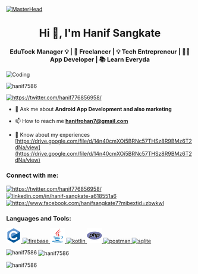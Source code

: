 [![MasterHead](https://1.bp.blogspot.com/-7A4WynwLsMw/XbBpCXG8fHI/AAAAAAAAMt4/uOa1bpLskYgrwGbllhSu2SDj_Mig8SXJQCLcBGAsYHQ/s1600/2000_600px.gif)](https://rishavchanda.io)

<h1 align="center">Hi 👋, I'm Hanif Sangkate</h1>
<h3 align="center">EduTock Manager 💡 | 💼 Freelancer | 💡 Tech Entrepreneur | 👨‍💻 App Developer | 📚 Learn Everyda</h3>
<img align="riht" alt="Coding" width="400" src="https://cdn.dribbble.com/users/1162077/screenshots/3848914/programmer.gif">

<p align="left"> <img src="https://komarev.com/ghpvc/?username=hanif7586&label=Profile%20views&color=0e75b6&style=flat" alt="hanif7586" /> </p>

<p align="left"> <a href="https://twitter.com/https://twitter.com/hanif776856958/" target="blank"><img src="https://img.shields.io/twitter/follow/https://twitter.com/hanif776856958/?logo=twitter&style=for-the-badge" alt="https://twitter.com/hanif776856958/" /></a> </p>

- 💬 Ask me about **Android App Development and also marketing**

- 📫 How to reach me **hanifrohan7@gmail.com**

- 📄 Know about my experiences [https://drive.google.com/file/d/14n40cmXOi5BRNc57THSz8R9BMz6T2dNa/view](https://drive.google.com/file/d/14n40cmXOi5BRNc57THSz8R9BMz6T2dNa/view)

<h3 align="left">Connect with me:</h3>
<p align="left">
<a href="https://twitter.com/https://twitter.com/hanif776856958/" target="blank"><img align="center" src="https://raw.githubusercontent.com/rahuldkjain/github-profile-readme-generator/master/src/images/icons/Social/twitter.svg" alt="https://twitter.com/hanif776856958/" height="30" width="40" /></a>
<a href="https://linkedin.com/in/linkedin.com/in/hanif-sangkate-a618551a6" target="blank"><img align="center" src="https://raw.githubusercontent.com/rahuldkjain/github-profile-readme-generator/master/src/images/icons/Social/linked-in-alt.svg" alt="linkedin.com/in/hanif-sangkate-a618551a6" height="30" width="40" /></a>
<a href="https://fb.com/https://www.facebook.com/hanifsangkate7?mibextid=zbwkwl" target="blank"><img align="center" src="https://raw.githubusercontent.com/rahuldkjain/github-profile-readme-generator/master/src/images/icons/Social/facebook.svg" alt="https://www.facebook.com/hanifsangkate7?mibextid=zbwkwl" height="30" width="40" /></a>
</p>

<h3 align="left">Languages and Tools:</h3>
<p align="left"> <a href="https://www.cprogramming.com/" target="_blank" rel="noreferrer"> <img src="https://raw.githubusercontent.com/devicons/devicon/master/icons/c/c-original.svg" alt="c" width="40" height="40"/> </a> <a href="https://firebase.google.com/" target="_blank" rel="noreferrer"> <img src="https://www.vectorlogo.zone/logos/firebase/firebase-icon.svg" alt="firebase" width="40" height="40"/> </a> <a href="https://www.java.com" target="_blank" rel="noreferrer"> <img src="https://raw.githubusercontent.com/devicons/devicon/master/icons/java/java-original.svg" alt="java" width="40" height="40"/> </a> <a href="https://kotlinlang.org" target="_blank" rel="noreferrer"> <img src="https://www.vectorlogo.zone/logos/kotlinlang/kotlinlang-icon.svg" alt="kotlin" width="40" height="40"/> </a> <a href="https://www.php.net" target="_blank" rel="noreferrer"> <img src="https://raw.githubusercontent.com/devicons/devicon/master/icons/php/php-original.svg" alt="php" width="40" height="40"/> </a> <a href="https://postman.com" target="_blank" rel="noreferrer"> <img src="https://www.vectorlogo.zone/logos/getpostman/getpostman-icon.svg" alt="postman" width="40" height="40"/> </a> <a href="https://www.sqlite.org/" target="_blank" rel="noreferrer"> <img src="https://www.vectorlogo.zone/logos/sqlite/sqlite-icon.svg" alt="sqlite" width="40" height="40"/> </a> </p>

<p><img align="left" src="https://github-readme-stats.vercel.app/api/top-langs?username=hanif7586&show_icons=true&locale=en&layout=compact" alt="hanif7586" /></p>

<p>&nbsp;<img align="center" src="https://github-readme-stats.vercel.app/api?username=hanif7586&show_icons=true&locale=en" alt="hanif7586" /></p>

<p><img align="center" src="https://github-readme-streak-stats.herokuapp.com/?user=hanif7586&" alt="hanif7586" /></p>
